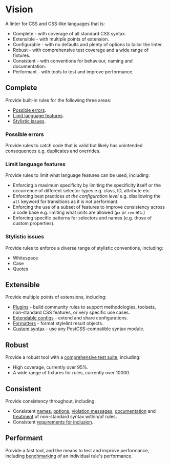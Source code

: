 # Vision

A linter for CSS and CSS-like languages that is:

-   Complete - with coverage of all standard CSS syntax.
-   Extensible - with multiple points of extension.
-   Configurable - with no defaults and plenty of options to tailor the linter.
-   Robust - with comprehensive test coverage and a wide range of fixtures.
-   Consistent - with conventions for behaviour, naming and documentation.
-   Performant - with tools to test and improve performance.

## Complete

Provide built-in rules for the following three areas:

-   [Possible errors](../user-guide/configuration/rules.md#possible-errors).
-   [Limit language features](../user-guide/configuration/rules.md#limit-language-features).
-   [Stylistic issues](../user-guide/configuration/rules.md#stylistic-issues).

### Possible errors

Provide rules to catch code that is valid but likely has unintended consequences e.g. duplicates and overrides.

### Limit language features

Provide rules to limit what language features can be used, including:

-   Enforcing a maximum specificity by limiting the specificity itself or the occurrence of different selector types e.g. class, ID, attribute etc.
-   Enforcing best practices _at the configuration level_ e.g. disallowing the `all` keyword for transitions as it is not performant.
-   Enforcing the use of a subset of features to improve consistency across a code base e.g. limiting what units are allowed (`px` or `rem` etc.)
-   Enforcing specific patterns for selectors and names (e.g. those of custom properties).

### Stylistic issues

Provide rules to enforce a diverse range of stylistic conventions, including:

-   Whitespace
-   Case
-   Quotes

## Extensible

Provide multiple points of extensions, including:

-   [Plugins](../developer-guide/plugins.md) - build community rules to support methodologies, toolsets, non-standard CSS features, or very specific use cases.
-   [Extendable configs](../user-guide/configuration/configuration.md#extends) - extend and share configurations.
-   [Formatters](../developer-guide/formatters.md) - format stylelint result objects.
-   [Custom syntax](../user-guide/usage/node-api.md#customsyntax) - use any PostCSS-compatible syntax module.

## Robust

Provide a robust tool with a [comprehensive test suite](../developer-guide/rules.md#write-tests), including:

-   High coverage, currently over 95%.
-   A wide range of fixtures for rules, currently over 10000.

## Consistent

Provide consistency throughout, including:

-   Consistent [names](../developer-guide/rules.md#naming-a-rule), [options](../developer-guide/rules.md#determining-options), [violation messages](../developer-guide/rules.md#determine-violation-messages), [documentation](../developer-guide/rules.md#write-the-readme) and [treatment](../developer-guide/rules.md#write-the-rule) of non-standard syntax within/of rules.
-   Consistent [requirements for inclusion](../developer-guide/rules.md#criteria-for-inclusion).

## Performant

Provide a fast tool, and the means to test and improve performance, including [benchmarking](../developer-guide/rules.md#improving-the-performance-of-a-rule) of an individual rule's performance.
